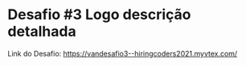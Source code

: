# Desafio #3 Logo descrição detalhada

Link do Desafio: https://vandesafio3--hiringcoders2021.myvtex.com/
